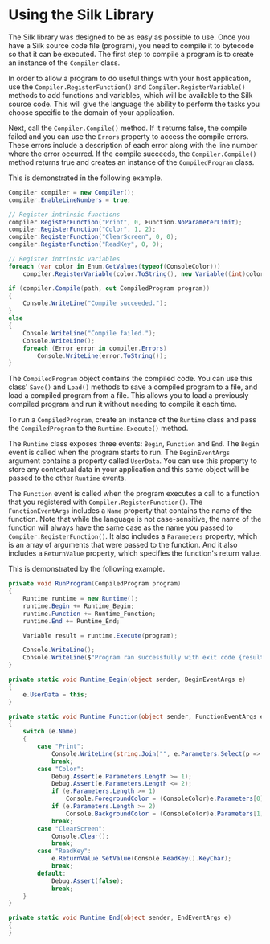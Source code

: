 # Using the Silk Library

The Silk library was designed to be as easy as possible to use. Once you have a Silk source code file (program), you need to compile it to bytecode so that it can be executed. The first step to compile a program is to create an instance of the `Compiler` class.

In order to allow a program to do useful things with your host application, use the `Compiler.RegisterFunction()` and `Compiler.RegisterVariable()` methods to add functions and variables, which will be available to the Silk source code. This will give the language the ability to perform the tasks you choose specific to the domain of your application.

Next, call the `Compiler.Compile()` method. If it returns false, the compile failed and you can use the `Errors` property to access the compile errors. These errors include a description of each error along with the line number where the error occurred. If the compile succeeds, the `Compiler.Compile()` method returns true and creates an instance of the `CompiledProgram` class.

This is demonstrated in the following example.

```cs
Compiler compiler = new Compiler();
compiler.EnableLineNumbers = true;

// Register intrinsic functions
compiler.RegisterFunction("Print", 0, Function.NoParameterLimit);
compiler.RegisterFunction("Color", 1, 2);
compiler.RegisterFunction("ClearScreen", 0, 0);
compiler.RegisterFunction("ReadKey", 0, 0);

// Register intrinsic variables
foreach (var color in Enum.GetValues(typeof(ConsoleColor)))
    compiler.RegisterVariable(color.ToString(), new Variable((int)color));

if (compiler.Compile(path, out CompiledProgram program))
{
    Console.WriteLine("Compile succeeded.");
}
else
{
    Console.WriteLine("Compile failed.");
    Console.WriteLine();
    foreach (Error error in compiler.Errors)
        Console.WriteLine(error.ToString());
}
```

The `CompiledProgram` object contains the compiled code. You can use this class' `Save()` and `Load()` methods to save a compiled program to a file, and load a compiled program from a file. This allows you to load a previously compiled program and run it without needing to compile it each time.

To run a `CompiledProgram`, create an instance of the `Runtime` class and pass the `CompiledProgram` to the `Runtime.Execute()` method.

The `Runtime` class exposes three events: `Begin`, `Function` and `End`. The `Begin` event is called when the program starts to run. The `BeginEventArgs` argument contains a property called `UserData`. You can use this property to store any contextual data in your application and this same object will be passed to the other `Runtime` events.

The `Function` event is called when the program executes a call to a function that you registered with `Compiler.RegisterFunction()`. The `FunctionEventArgs` includes a `Name` property that contains the name of the function. Note that while the language is not case-sensitive, the name of the function will always have the same case as the name you passed to `Compiler.RegisterFunction()`. It also includes a `Parameters` property, which is an array of arguments that were passed to the function. And it also includes a `ReturnValue` property, which specifies the function's return value.

This is demonstrated by the following example.

```cs
private void RunProgram(CompiledProgram program)
{
    Runtime runtime = new Runtime();
    runtime.Begin += Runtime_Begin;
    runtime.Function += Runtime_Function;
    runtime.End += Runtime_End;

    Variable result = runtime.Execute(program);

    Console.WriteLine();
    Console.WriteLine($"Program ran successfully with exit code {result}.");
}

private static void Runtime_Begin(object sender, BeginEventArgs e)
{
    e.UserData = this;
}

private static void Runtime_Function(object sender, FunctionEventArgs e)
{
    switch (e.Name)
    {
        case "Print":
            Console.WriteLine(string.Join("", e.Parameters.Select(p => p.ToString())));
            break;
        case "Color":
            Debug.Assert(e.Parameters.Length >= 1);
            Debug.Assert(e.Parameters.Length <= 2);
            if (e.Parameters.Length >= 1)
                Console.ForegroundColor = (ConsoleColor)e.Parameters[0].ToInteger();
            if (e.Parameters.Length >= 2)
                Console.BackgroundColor = (ConsoleColor)e.Parameters[1].ToInteger();
            break;
        case "ClearScreen":
            Console.Clear();
            break;
        case "ReadKey":
            e.ReturnValue.SetValue(Console.ReadKey().KeyChar);
            break;
        default:
            Debug.Assert(false);
            break;
    }
}

private static void Runtime_End(object sender, EndEventArgs e)
{
}
```
